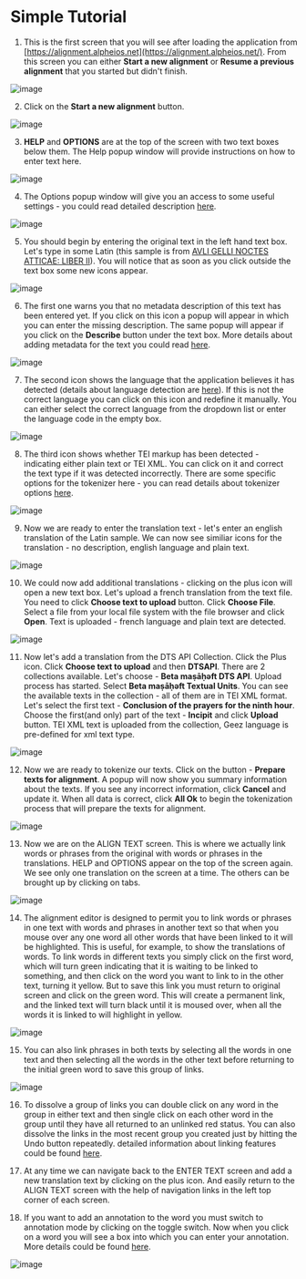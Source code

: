 # Simple Tutorial

1. This is the first screen that you will see after loading the application from [https://alignment.alpheios.net](https://alignment.alpheios.net/). From this screen you can either **Start a new alignment** or **Resume a previous alignment** that you started but didn't finish.

![image](img/initial-screen.png)

2. Click on the **Start a new alignment** button.

![image](img/screen-1.png)

3. **HELP** and **OPTIONS** are at the top of the screen with two text boxes below them. The Help popup window will provide instructions on how to enter text here.

![image](img/screen-2.png)

4. The Options popup window will give you an access to some useful settings - you could read detailed description [here](enter-text-options.md).

![image](img/screen-3.png)

5. You should begin by entering the original text in the left hand text box. Let's type in some Latin (this sample is from [AVLI GELLI NOCTES ATTICAE: LIBER II](http://www.thelatinlibrary.com/gellius/gellius2.shtml)). You will notice that as soon as you click outside the text box some new icons appear.

![image](img/screen-4.png)

6. The first one warns you that no metadata description of this text has been entered yet. If you click on this icon a popup will appear in which you can enter the missing description. The same popup will appear if you click on the **Describe** button under the text box. More details about adding metadata for the text you could read [here](metadata.md).

![image](img/screen-5.png)

7. The second icon shows the language that the application believes it has detected (details about language detection are [here](language-detection.md)). If this is not the correct language you can click on this icon and redefine it manually. You can either select the correct language from the dropdown list or enter the language code in the empty box.

![image](img/screen-6.png)

8. The third icon shows whether TEI markup has been detected - indicating either plain text or TEI XML. You can click on it and correct the text type if it was detected incorrectly. There are some specific options for the tokenizer here - you can read details about tokenizer options [here](tokenizer-options.md). 

![image](img/screen-7.png)

9. Now we are ready to enter the translation text - let's enter an english translation of the Latin sample. We can now see similiar icons for the translation - no description, english language and plain text.

![image](img/screen-8.png)

10. We could now add additional translations - clicking on the plus icon will open a new text box. Let's upload a french translation from the text file. You need to click **Choose text to upload** button. Click **Choose File**. Select a file from your local file system with the file browser and click **Open**. Text is uploaded - french language and plain text are detected.

![image](img/screen-9.png)

11. Now let's add a translation from the DTS API Collection. Click the Plus icon. Click **Choose text to upload** and then **DTSAPI**. There are 2 collections available. Let's choose - **Beta maṣāḥǝft DTS API**. Upload process has started. Select **Beta maṣāḥǝft Textual Units**. You can see the available texts in the collection - all of them are in TEI XML format. Let's select the first text - **Conclusion of the prayers for the ninth hour**. Choose the first(and only) part of the text - **Incipit** and click **Upload** button. TEI XML text is uploaded from the collection, Geez language is pre-defined for xml text type.

![image](img/screen-10.png)

12. Now we are ready to tokenize our texts. Click on the button - **Prepare texts for alignment**. A popup will now show you summary information about the texts. If you see any incorrect information, click **Cancel** and update it. When all data is correct, click **All Ok** to begin the tokenization process that will prepare the
texts for alignment.

![image](img/screen-11.png)

13. Now we are on the ALIGN TEXT screen. This is where we actually link words or phrases from the original with words or phrases in the translations. HELP and OPTIONS appear on the top of the screen again. We see only one translation on the screen at a time. The others can be brought up by clicking on tabs.

![image](img/screen-12.png)

14. The alignment editor is designed to permit you to link words or phrases in one text with words and phrases in another text so that when you mouse over any one word all other words that have been linked to it will be highlighted. This is useful, for example, to show the translations of words. To link words in different texts you simply click on the first word, which will turn green indicating that it is waiting to be linked to something, and then click on the word you want to link to in the other text, turning it yellow. But to save this link you must return to original screen and click on the green word. This will create a permanent  link, and the linked text will turn black until it is moused over, when all the words it is linked to will highlight in yellow.

![image](img/screen-13.png)

15. You can also link phrases in both texts by selecting all the words in one text and then selecting all the words in the other text before returning to the initial green word to save this group of links.

![image](img/screen-14.png)

16. To dissolve a group of links you can double click on any word in the group in either text and then single click on each other word in the group until they have all returned to an unlinked red status. You can also dissolve the links in the most recent group you created just by hitting the Undo button repeatedly. detailed information about linking features could be found [here](alignment-groups.md).

17. At any time we can navigate back to the ENTER TEXT screen and add a new translation text by clicking on the plus icon. And easily return to the ALIGN TEXT screen with the help of navigation links in the left top corner of each screen.

18. If you want to add an annotation to the word you must switch to annotation mode by clicking on the toggle switch. Now when you click on a word you will see a box into which you can enter your annotation. More details could be found [here](annotations.md).

![image](img/screen-15.png)